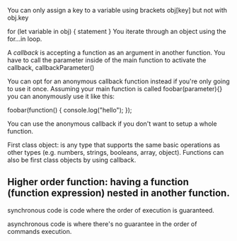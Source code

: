 You can only assign a key to a variable using brackets obj[key] but not with obj.key

for (let variable in obj) {
  statement
}
You iterate through an object using the for...in loop.

A *callback* is accepting a function as an argument in another function. You have to call the parameter inside of the main function to activate the callback, callbackParameter()

You can opt for an anonymous callback function instead if you're only going to use it once. Assuming your main function is called foobar(parameter){} you can anonymously use it like this:

foobar(function() {
  console.log("hello");
});

You can use the anonymous callback if you don't want to setup a whole function.

First class object: is any type that supports the same basic operations as other types (e.g. numbers, strings, booleans, array, object).
Functions can also be first class objects by using callback. 

Higher order function: having a function (function expression) nested in another function.
---------------------------------------
synchronous code is code where the order of execution is guaranteed.

asynchronous code is where there's no guarantee in the order of commands execution.

